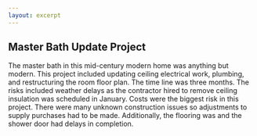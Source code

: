 ```yaml
---
layout: excerpt
---
```


## Master Bath Update Project

The master bath in this mid-century modern home was anything but modern.  This project included updating ceiling electrical work, plumbing, and restructuring the room floor plan.  The time line was three months.  The risks included weather delays as the contractor hired to remove ceiling insulation was scheduled in January.  Costs were the biggest risk in this project.  There were many unknown construction issues so adjustments to supply purchases had to be made.  Additionally, the flooring was and the shower door had delays in completion.
